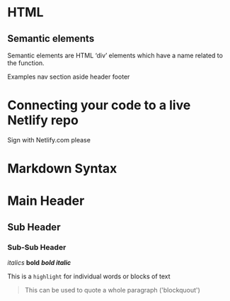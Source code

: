 # HTML
## Semantic elements
Semantic elements are HTML ‘div’ elements which have a name related to the function.


Examples
	nav	
	section
	aside
	header
	footer

# Connecting your code to a live Netlify repo

Sign with Netlify.com please

# Markdown Syntax

# Main Header
## Sub Header
### Sub-Sub Header

*italics*
**bold**
***bold italic***

This is a `highlight` for individual words or blocks of text

> This can be used to quote a whole paragraph ('blockquout')

